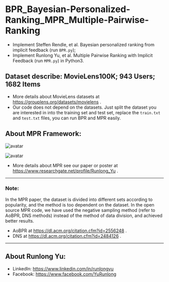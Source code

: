 # BPR_Bayesian-Personalized-Ranking_MPR_Multiple-Pairwise-Ranking

- Implement Steffen Rendle, et al. Bayesian personalized ranking from implicit feedback (run `BPR.py`);  
- Implement Runlong Yu, et al. Multiple Pairwise Ranking with Implicit Feedback (run `MPR.py`) in Python3.

## Dataset describe: MovieLens100K; 943 Users; 1682 Items

- More details about MovieLens datasets at https://grouplens.org/datasets/movielens .  
- Our code does not depend on the datasets. Just split the dataset you are interested in into the training set and test set, replace the `train.txt` and `test.txt` files, you can run BPR and MPR easily.

## About MPR Framework:

![avatar](https://www.researchgate.net/profile/Runlong_Yu/publication/329800227/figure/fig1/AS:710463142785025@1546399021268/Different-data-divisions-between-BPR-left-and-MPR-right_W640.jpg)

![avatar](https://www.researchgate.net/profile/Runlong_Yu/publication/328436286/figure/fig1/AS:684703258521600@1540257386264/Illustration-of-preference-assumption_W640.jpg)

- More details about MPR see our paper or poster at https://www.researchgate.net/profile/Runlong_Yu .

---

### Note:  
In the MPR paper, the dataset is divided into different sets according to popularity, and the method is too dependent on the dataset. In the open source MPR code, we have used the negative sampling method (refer to AoBPR, DNS methods) instead of the method of data division, and achieved better results.

- AoBPR at https://dl.acm.org/citation.cfm?id=2556248 .  
- DNS at https://dl.acm.org/citation.cfm?id=2484126 .

---

## About Runlong Yu:

- LinkedIn: https://www.linkedin.com/in/runlongyu  
- Facebook: https://www.facebook.com/YuRunlong

